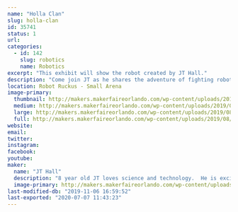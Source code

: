 ```yaml
---
name: "Holla Clan"
slug: holla-clan
id: 35741
status: 1
url: 
categories:
  - id: 142
    slug: robotics
    name: Robotics
excerpt: "This exhibit will show the robot created by JT Hall."
description: "Come join JT as he shares the adventure of fighting robots!  He will gladly tell you all he has learned in the process!  JT is still working on his bot and will be adding some creative flare here soon!"
location: Robot Ruckus - Small Arena
image-primary:
  thumbnail: http://makers.makerfaireorlando.com/wp-content/uploads/2019/08/JTs-Bot-150x150.jpg
  medium: http://makers.makerfaireorlando.com/wp-content/uploads/2019/08/JTs-Bot-225x300.jpg
  large: http://makers.makerfaireorlando.com/wp-content/uploads/2019/08/JTs-Bot.jpg
  full: http://makers.makerfaireorlando.com/wp-content/uploads/2019/08/JTs-Bot.jpg
website: 
email: 
twitter: 
instagram: 
facebook: 
youtube: 
maker:
  name: "JT Hall"
  description: "8 year old JT loves science and technology.  He is excited to enter the world of robots! "
  image-primary: http://makers.makerfaireorlando.com/wp-content/uploads/2019/08/IMG_1142-683x1024.jpg
last-modified-db: "2019-11-06 16:59:52"
last-exported: "2020-07-07 11:43:23"
---
```

